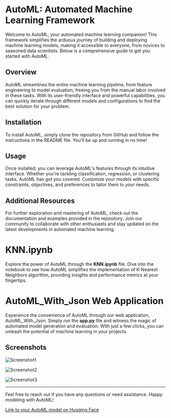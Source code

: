 # AutoML: Automated Machine Learning Framework

Welcome to AutoML, your automated machine learning companion! This framework simplifies the arduous journey of building and deploying machine learning models, making it accessible to everyone, from novices to seasoned data scientists. Below is a comprehensive guide to get you started with AutoML.

## Overview

AutoML streamlines the entire machine learning pipeline, from feature engineering to model evaluation, freeing you from the manual labor involved in these tasks. With its user-friendly interface and powerful capabilities, you can quickly iterate through different models and configurations to find the best solution for your problem.

## Installation

To install AutoML, simply clone the repository from GitHub and follow the instructions in the README file. You'll be up and running in no time!

## Usage

Once installed, you can leverage AutoML's features through its intuitive interface. Whether you're tackling classification, regression, or clustering tasks, AutoML has got you covered. Customize your models with specific constraints, objectives, and preferences to tailor them to your needs.

## Additional Resources

For further exploration and mastering of AutoML, check out the documentation and examples provided in the repository. Join our community to collaborate with other enthusiasts and stay updated on the latest developments in automated machine learning.

# KNN.ipynb

Explore the power of AutoML through the **KNN.ipynb** file. Dive into the notebook to see how AutoML simplifies the implementation of K-Nearest Neighbors algorithm, providing insights and performance metrics at your fingertips.

# AutoML_With_Json Web Application

Experience the convenience of AutoML through our web application, AutoML_With_Json. Simply run the **app.py** file and witness the magic of automated model generation and evaluation. With just a few clicks, you can unleash the potential of machine learning in your projects.

## Screenshots

![Screenshot1](https://i.ibb.co/FqW8tqS/Screenshot-2024-05-14-110122.png)

![Screenshot2](https://i.ibb.co/Qdy58h1/Screenshot-2024-05-14-110030.png)

![Screenshot3](https://i.ibb.co/fvg57WK/Screenshot-2024-05-14-111707.png)

---

Feel free to reach out if you have any questions or need assistance. Happy modeling with AutoML!

[Link to your AutoML model on Hugging Face](https://huggingface.co/spaces/GauravSingh72388/AutoML_With_Json)
